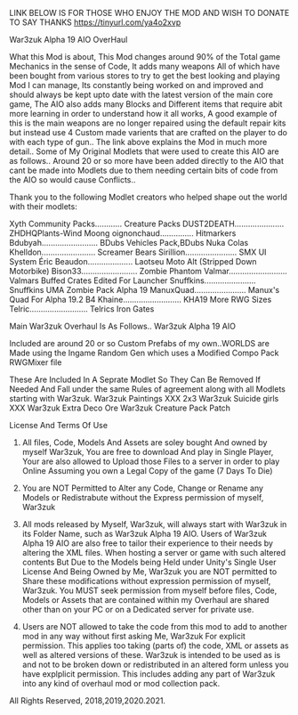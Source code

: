 LINK BELOW IS FOR THOSE WHO ENJOY THE MOD AND WISH TO DONATE TO SAY THANKS
https://tinyurl.com/ya4o2xvp

War3zuk Alpha 19 AIO OverHaul

What this Mod is about, This Mod changes around 90% of the Total game Mechanics in the sense of Code, It adds many weapons All of which have been
bought from various stores to try to get the best looking and playing Mod I can manage, Its constantly being worked on and improved and should
always be kept upto date with the latest version of the main core game, The AIO also adds many Blocks and Different items that require abit
more learning in order to understand how it all works, A good example of this is the main weapons are no longer repaired using the default
repair kits but instead use 4 Custom made varients that are crafted on the player to do with each type of gun.. The link above explains the
Mod in much more detail.. Some of My Original Modlets that were used to create this AIO are as follows.. Around 20 or so more have been added
directly to the AIO that cant be made into Modlets due to them needing certain bits of code from the AIO so would cause Conflicts..

Thank you to the following Modlet creators who helped shape out the world with their modlets:

Xyth Community Packs............ Creature Packs
DUST2DEATH...................... ZHDHQPlants-Wind
Moong oignonchaud............... Hitmarkers
Bdubyah......................... BDubs Vehicles Pack,BDubs Nuka Colas
Khelldon........................ Screamer Bears
Sirillion....................... SMX UI System
Éric Beaudon.................... Laotseu Moto Alt (Stripped Down Motorbike)
Bison33......................... Zombie Phantom
Valmar.......................... Valmars Buffed Crates Edited For Launcher
Snuffkins....................... Snuffkins UMA Zombie Pack Alpha 19
ManuxQuad....................... Manux's Quad For Alpha 19.2 B4
Khaine.......................... KHA19 More RWG Sizes
Telric.......................... Telrics Iron Gates

Main War3zuk Overhaul Is As Follows..
War3zuk Alpha 19 AIO

Included are around 20 or so Custom Prefabs of my own..WORLDS are Made using the Ingame Random Gen which uses a Modified Compo Pack RWGMixer file

These Are Included In A Seprate Modlet So They Can Be Removed If Needed And Fall under the same Rules of agreement along with all Modlets starting with War3zuk.
War3zuk Paintings XXX 2x3
War3zuk Suicide girls XXX
War3zuk Extra Deco Ore
War3zuk Creature Pack Patch

License And Terms Of Use

1) All files, Code, Models And Assets are soley bought And owned by myself War3zuk, You are free to download And play in Single Player, Your are also allowed
to Upload those Files to a server in order to play Online Assuming you own a Legal Copy of the game (7 Days To Die)

2) You are NOT Permitted to Alter any Code, Change or Rename any Models or Redistrabute without the Express permission of myself, War3zuk

3) All mods released by Myself, War3zuk, will always start with War3zuk in its Folder Name, such as War3zuk Alpha 19 AIO.
Users of War3zuk Alpha 19 AIO are also free to tailor their experience to their needs by altering the XML files. When hosting a server or game with such altered
contents But Due to the Models being Held under Unity's Single User License And Being Owned by Me, War3zuk you are NOT permitted to Share these modifications without
expression permission of myself, War3zuk. You MUST seek permission from myself before files, Code, Models or Assets that are contained within my Overhaul are
shared other than on your PC or on a Dedicated server for private use.

4) Users are NOT allowed to take the code from this mod to add to another mod in any way without first asking Me, War3zuk For explicit permission. This applies 
too taking (parts of) the code, XML or assets as well as altered versions of these. War3zuk is intended to be used as is and not to be broken down or redistributed
in an altered form unless you have explplicit permission. This includes adding any part of War3zuk into any kind of overhaul mod or mod collection pack.

All Rights Reserved, 2018,2019,2020.2021.